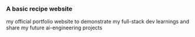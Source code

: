 ### A basic recipe website 

my official portfolio website to demonstrate my full-stack dev learnings and share my future ai-engineering projects